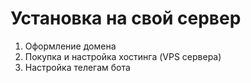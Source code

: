 Установка на свой сервер
========================

1. Оформление домена
2. Покупка и настройка хостинга (VPS сервера)
3. Настройка телегам бота
